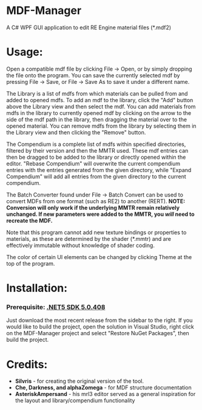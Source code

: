 # MDF-Manager
A C# WPF GUI application to edit RE Engine material files (*.mdf2)

# Usage:
Open a compatible mdf file by clicking File -> Open, or by simply dropping the file onto the program. You can save the currently selected mdf by pressing File -> Save,
or File -> Save As to save it under a different name. 

The Library is a list of mdfs from which materials can be pulled from and added to opened mdfs. To add an mdf to the library, click the "Add" button above the Library view and then select the mdf. You can add materials from mdfs in the library to currently opened mdf by clicking on the arrow to the side of the mdf path in the library, then dragging the material over to the opened material. You can remove mdfs from the library by selecting them in the Library view and then clicking the "Remove" button. 

The Compendium is a complete list of mdfs within specified directories, filtered by their version and then the MMTR used. These mdf entries can then be dragged to be added to the library or directly opened within the editor. "Rebase Compendium" will overwrite the current compendium entries with the entries generated from the given directory, while "Expand Compendium" will add all entries from the given directory to the current compendium.

The Batch Converter found under File -> Batch Convert can be used to convert MDFs from one format (such as RE2) to another (RERT). 
**NOTE: Conversion will only work if the underlying MMTR remain relatively unchanged. If new parameters were added to the MMTR, you *will* need to recreate the MDF.**

Note that this program cannot add new texture bindings or properties to materials, as these are determined by the shader (*.mmtr) and are effectively immutable without 
knowledge of shader coding.

The color of certain UI elements can be changed by clicking Theme at the top of the program.

# Installation:
### Prerequisite: [.NET5 SDK 5.0.408](https://dotnet.microsoft.com/en-us/download/dotnet/5.0) 

Just download the most recent release from the sidebar to the right. If you would like to build the project, open the solution in Visual Studio, right click on the 
MDF-Manager project and select "Restore NuGet Packages", then build the project.

# Credits:
* **Silvris** - for creating the original version of the tool.
* **Che, Darkness, and alphaZomega** - for MDF structure documentation
* **AsteriskAmpersand** - his mrl3 editor served as a general inspiration for the layout and library/compendium functionality
